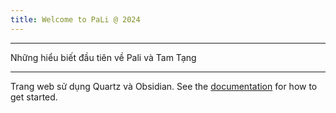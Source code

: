 ```yaml
---
title: Welcome to PaLi @ 2024
---
```

---
Những hiểu biết đầu tiên về Pali và Tam Tạng




---
Trang web sử dụng Quartz và Obsidian.
See the [documentation](https://quartz.jzhao.xyz) for how to get started.
